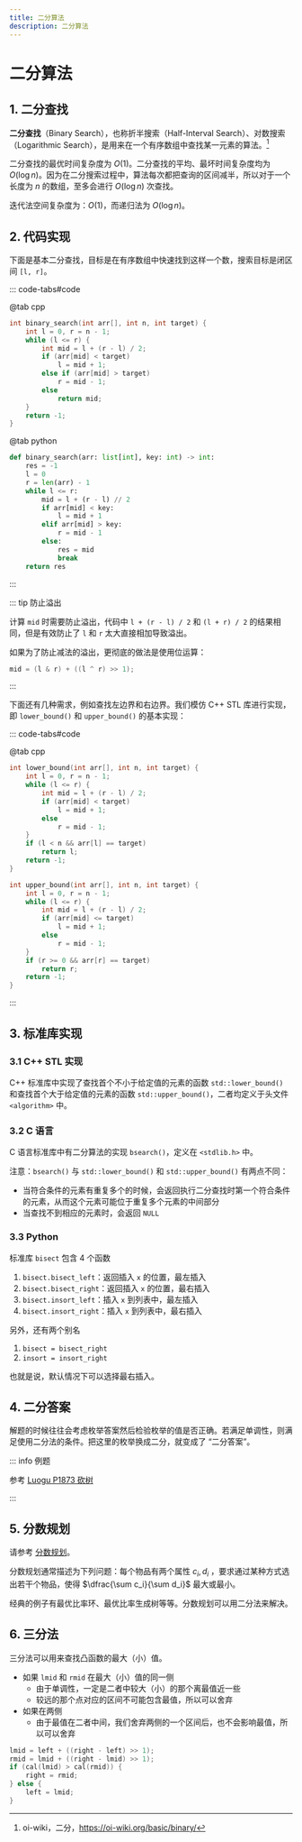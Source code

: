```yaml
---
title: 二分算法
description: 二分算法
---
```


# 二分算法

## 1. 二分查找

**二分查找**（Binary Search），也称折半搜索（Half-Interval Search）、对数搜索（Logarithmic Search），是用来在一个有序数组中查找某一元素的算法。[^1]

[^1]: oi-wiki，二分，<https://oi-wiki.org/basic/binary/>

二分查找的最优时间复杂度为 $O(1)$。二分查找的平均、最坏时间复杂度均为 $O(\log n)$。因为在二分搜索过程中，算法每次都把查询的区间减半，所以对于一个长度为 $n$ 的数组，至多会进行 $O(\log n)$ 次查找。

迭代法空间复杂度为：$O(1)$，而递归法为 $O(\log n)$。

## 2. 代码实现

下面是基本二分查找，目标是在有序数组中快速找到这样一个数，搜索目标是闭区间 `[l, r]`。

::: code-tabs#code

@tab cpp

```cpp
int binary_search(int arr[], int n, int target) {
    int l = 0, r = n - 1;
    while (l <= r) {
        int mid = l + (r - l) / 2;
        if (arr[mid] < target)
            l = mid + 1;
        else if (arr[mid] > target)
            r = mid - 1;
        else
            return mid;
    }
    return -1;
}
```

@tab python

```python
def binary_search(arr: list[int], key: int) -> int:
    res = -1
    l = 0
    r = len(arr) - 1
    while l <= r:
        mid = l + (r - l) // 2
        if arr[mid] < key:
            l = mid + 1
        elif arr[mid] > key:
            r = mid - 1
        else:
            res = mid
            break
    return res
```

:::

::: tip 防止溢出

计算 `mid` 时需要防止溢出，代码中 `l + (r - l) / 2` 和 `(l + r) / 2` 的结果相同，但是有效防止了 `l` 和 `r` 太大直接相加导致溢出。

如果为了防止减法的溢出，更彻底的做法是使用位运算：

```cpp
mid = (l & r) + ((l ^ r) >> 1);
```

:::

下面还有几种需求，例如查找左边界和右边界。我们模仿 C++ STL 库进行实现，即 `lower_bound()` 和 `upper_bound()` 的基本实现：

::: code-tabs#code

@tab cpp

```cpp
int lower_bound(int arr[], int n, int target) {
    int l = 0, r = n - 1;
    while (l <= r) {
        int mid = l + (r - l) / 2;
        if (arr[mid] < target)
            l = mid + 1;
        else
            r = mid - 1;
    }
    if (l < n && arr[l] == target)
        return l;
    return -1;
}

int upper_bound(int arr[], int n, int target) {
    int l = 0, r = n - 1;
    while (l <= r) {
        int mid = l + (r - l) / 2;
        if (arr[mid] <= target)
            l = mid + 1;
        else
            r = mid - 1;
    }
    if (r >= 0 && arr[r] == target)
        return r;
    return -1;
}
```

:::

## 3. 标准库实现

### 3.1 C++ STL 实现

C++ 标准库中实现了查找首个不小于给定值的元素的函数 `std::lower_bound()` 和查找首个大于给定值的元素的函数 `std::upper_bound()`，二者均定义于头文件 `<algorithm>` 中。

### 3.2 C 语言

C 语言标准库中有二分算法的实现 `bsearch()`，定义在 `<stdlib.h>` 中。

注意：`bsearch()` 与 `std::lower_bound()` 和 `std::upper_bound()` 有两点不同：
- 当符合条件的元素有重复多个的时候，会返回执行二分查找时第一个符合条件的元素，从而这个元素可能位于重复多个元素的中间部分
- 当查找不到相应的元素时，会返回 `NULL`

### 3.3 Python

标准库 `bisect` 包含 4 个函数
1. `bisect.bisect_left`：返回插入 `x` 的位置，最左插入
2. `bisect.bisect_right`：返回插入 `x` 的位置，最右插入
3. `bisect.insort_left`：插入 `x` 到列表中，最左插入
4. `bisect.insort_right`：插入 `x` 到列表中，最右插入

另外，还有两个别名
1. `bisect = bisect_right`
2. `insort = insort_right`

也就是说，默认情况下可以选择最右插入。

## 4. 二分答案

解题的时候往往会考虑枚举答案然后检验枚举的值是否正确。若满足单调性，则满足使用二分法的条件。把这里的枚举换成二分，就变成了 “二分答案”。

::: info 例题

参考 [Luogu P1873 砍树](https://www.luogu.com.cn/problem/P1873)

:::

## 5. 分数规划

请参考 [分数规划](https://oi-wiki.org/misc/frac-programming/)。

分数规划通常描述为下列问题：每个物品有两个属性 $c_i,\,d_i$ ，要求通过某种方式选出若干个物品，使得 $\dfrac{\sum c_i}{\sum d_i}$ 最大或最小。

经典的例子有最优比率环、最优比率生成树等等。分数规划可以用二分法来解决。

## 6. 三分法

三分法可以用来查找凸函数的最大（小）值。
- 如果 `lmid` 和 `rmid` 在最大（小）值的同一侧
    - 由于单调性，一定是二者中较大（小）的那个离最值近一些
    - 较远的那个点对应的区间不可能包含最值，所以可以舍弃
- 如果在两侧
    - 由于最值在二者中间，我们舍弃两侧的一个区间后，也不会影响最值，所以可以舍弃

```cpp
lmid = left + ((right - left) >> 1);
rmid = lmid + ((right - lmid) >> 1);
if (cal(lmid) > cal(rmid)) {
    right = rmid;
} else {
    left = lmid;
}
```
